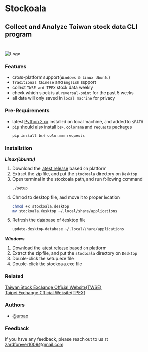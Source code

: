 
# Stockoala

## Collect and Analyze Taiwan stock data CLI program<br/><br/>

![Logo](https://cdn-icons-png.flaticon.com/128/424/424783.png)

### Features
- cross-platform support(`Windows & Linux Ubuntu`)
- `Traditional Chinese` and `English` support
- collect `TWSE and TPEX` stock data weekly
- check which stock is at `reversal-point` for the past 5 weeks
- all data will only saved in `local machine` for privacy

### Pre-Requirements
- latest [Python 3.xx](https://www.python.org/downloads/) installed on local machine, and added to `$PATH`
- `pip` should also install `bs4`, `colorama` and `requests` packages
  ```bash
  pip install bs4 colorama requests
  ```

### Installation
***Linux(Ubuntu)***
1. Download the [latest release](https://github.com/urbao/stockoala/releases) based on platform
2. Extract the zip file, and put the `stockoala` directory on `Desktop`
3. Open terminal in the stockoala path, and run following command
   ```bash
   ./setup
   ```
4. Chmod to desktop file, and move it to proper location
   ```bash
   chmod +x stockoala.desktop
   mv stockoala.desktop ~/.local/share/applications
   ```
5. Refresh the database of desktop file
   ```bash
   update-desktop-database ~/.local/share/applications
   ```

***Windows***
1. Download the [latest release](https://github.com/urbao/stockoala/releases) based on platform
2. Extract the zip file, and put the `stockoala` directory on `Desktop`
3. Double-click the setup.exe file
4. Double-click the stockoala.exe file

### Related
[Taiwan Stock Exchange Official Website(TWSE)](https://www.twse.com.tw/en/)<br/>
[Taipei Exchange Official Website(TPEX)](https://www.tpex.org.tw/web/index.php?l=en-us)<br/>

### Authors
- [@urbao](https://www.github.com/urbao)

### Feedback
If you have any feedback, please reach out to us at zardforever1009@gmail.com


